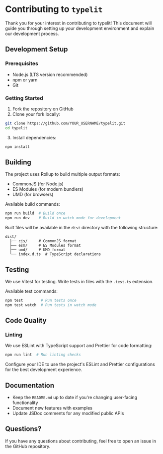 # Contributing to `typelit`

Thank you for your interest in contributing to typelit! This document will guide
you through setting up your development environment and explain our development
process.

## Development Setup

### Prerequisites

- Node.js (LTS version recommended)
- npm or yarn
- Git

### Getting Started

1. Fork the repository on GitHub
2. Clone your fork locally:

```bash
git clone https://github.com/YOUR_USERNAME/typelit.git
cd typelit
```

3. Install dependencies:

```bash
npm install
```

## Building

The project uses Rollup to build multiple output formats:

- CommonJS (for Node.js)
- ES Modules (for modern bundlers)
- UMD (for browsers)

Available build commands:

```bash
npm run build  # Build once
npm run dev    # Build in watch mode for development
```

Built files will be available in the `dist` directory with the following
structure:

```
dist/
  ├── cjs/     # CommonJS format
  ├── esm/     # ES Modules format
  ├── umd/     # UMD format
  └── index.d.ts  # TypeScript declarations
```

## Testing

We use Vitest for testing. Write tests in files with the `.test.ts` extension.

Available test commands:

```bash
npm test        # Run tests once
npm test watch  # Run tests in watch mode
```

## Code Quality

### Linting

We use ESLint with TypeScript support and Prettier for code formatting:

```bash
npm run lint  # Run linting checks
```

Configure your IDE to use the project's ESLint and Prettier configurations for
the best development experience.

## Documentation

- Keep the `README.md` up to date if you're changing user-facing functionality
- Document new features with examples
- Update JSDoc comments for any modified public APIs

## Questions?

If you have any questions about contributing, feel free to open an issue in the
GitHub repository.
